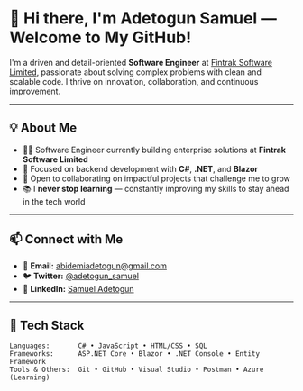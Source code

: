 # 👋 Hi there, I'm **Adetogun Samuel** — Welcome to My GitHub!

I'm a driven and detail-oriented **Software Engineer** at [Fintrak Software Limited](https://fintraksoftware.com/), passionate about solving complex problems with clean and scalable code. I thrive on innovation, collaboration, and continuous improvement.

---

## 💡 About Me

- 👨‍💻 Software Engineer currently building enterprise solutions at **Fintrak Software Limited**
- 🚀 Focused on backend development with **C#**, **.NET**, and **Blazor**
- 🤝 Open to collaborating on impactful projects that challenge me to grow
- 📚 I **never stop learning** — constantly improving my skills to stay ahead in the tech world

---

## 📫 Connect with Me

- 📧 **Email:** [abidemiadetogun@gmail.com](mailto:abidemiadetogun@gmail.com)  
- 🐦 **Twitter:** [@adetogun_samuel](https://twitter.com/adetogun_samuel)  
- 💼 **LinkedIn:** [Samuel Adetogun](https://www.linkedin.com/in/samuel-adetogun-191462180)

---

## 🧰 Tech Stack

```plaintext
Languages:       C# • JavaScript • HTML/CSS • SQL
Frameworks:      ASP.NET Core • Blazor • .NET Console • Entity Framework
Tools & Others:  Git • GitHub • Visual Studio • Postman • Azure (Learning)
